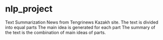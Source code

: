 # nlp_project
Text Summarization News from Tengrinews Kazakh site. The text is divided into equal parts The main idea is generated for each part The summary of the text is the combination of main ideas of parts.

